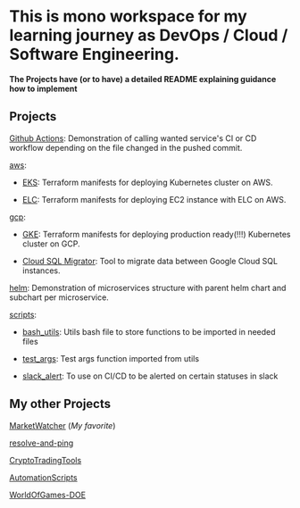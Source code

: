 # This is mono workspace for my learning journey as DevOps / Cloud / Software Engineering.

**The Projects have (or to have) a detailed README explaining guidance how to implement**

## Projects

[Github Actions](./.github/workflows/): Demonstration of calling wanted service's CI or CD workflow depending on the file changed in the pushed commit.

[aws](./aws/):

* [EKS](./aws/eks/): Terraform manifests for deploying Kubernetes cluster on AWS.

* [ELC](./aws/rds/): Terraform manifests for deploying EC2 instance with ELC on AWS.

[gcp](./gcp/):

* [GKE](./gcp/gke/): Terraform manifests for deploying production ready(!!!) Kubernetes cluster on GCP.

* [Cloud SQL Migrator](./gcp/psql_migrator/): Tool to migrate data between Google Cloud SQL instances.

[helm](./helm/): Demonstration of microservices structure with parent helm chart and subchart per microservice.

[scripts](./scripts/):

* [bash_utils](./scripts/bash_utils.sh): Utils bash file to store functions to be imported in needed files

* [test_args](./scripts/test_args.sh): Test args function imported from utils

* [slack_alert](./scripts/slack_alert.py): To use on CI/CD to be alerted on certain statuses in slack

## My other Projects

[MarketWatcher](https://github.com/justmike1/MarketWatcher) (*My favorite*)

[resolve-and-ping](https://github.com/justmike1/resolve-and-ping)

[CryptoTradingTools](https://github.com/justmike1/CryptoTradingTools)

[AutomationScripts](https://github.com/justmike1/AutomationScripts)

[WorldOfGames-DOE](https://github.com/justmike1/WorldOfGames-DOE)
